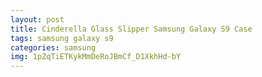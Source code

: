 ```yaml
---
layout: post
title: Cinderella Glass Slipper Samsung Galaxy S9 Case
tags: samsung galaxy s9
categories: samsung
img: 1pZqTiETKykMmDeRoJBmCf_D1XkhHd-bY
---
```

